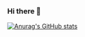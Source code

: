 ### Hi there 👋


[![Anurag's GitHub stats](https://github-readme-stats.vercel.app/api?username=Kavin-Adarsh)](https://github.com/anuraghazra/github-readme-stats)
